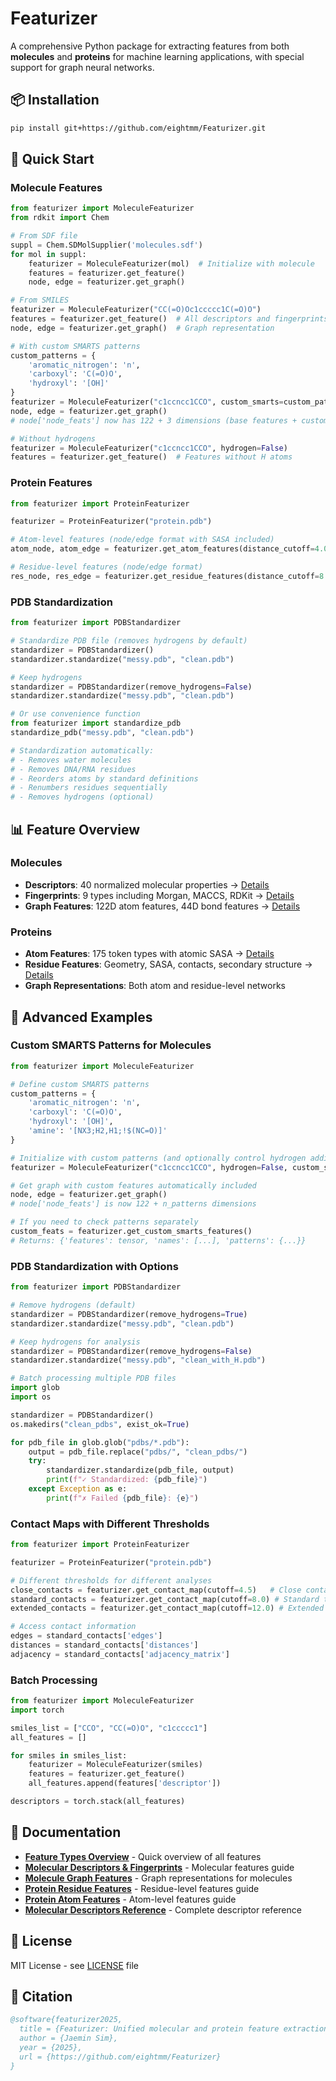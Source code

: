 # Featurizer

A comprehensive Python package for extracting features from both **molecules** and **proteins** for machine learning applications, with special support for graph neural networks.


## 📦 Installation

```bash
pip install git+https://github.com/eightmm/Featurizer.git
```

## 🚀 Quick Start

### Molecule Features
```python
from featurizer import MoleculeFeaturizer
from rdkit import Chem

# From SDF file
suppl = Chem.SDMolSupplier('molecules.sdf')
for mol in suppl:
    featurizer = MoleculeFeaturizer(mol)  # Initialize with molecule
    features = featurizer.get_feature()
    node, edge = featurizer.get_graph()

# From SMILES
featurizer = MoleculeFeaturizer("CC(=O)Oc1ccccc1C(=O)O")
features = featurizer.get_feature()  # All descriptors and fingerprints
node, edge = featurizer.get_graph()  # Graph representation

# With custom SMARTS patterns
custom_patterns = {
    'aromatic_nitrogen': 'n',
    'carboxyl': 'C(=O)O',
    'hydroxyl': '[OH]'
}
featurizer = MoleculeFeaturizer("c1ccncc1CCO", custom_smarts=custom_patterns)
node, edge = featurizer.get_graph()
# node['node_feats'] now has 122 + 3 dimensions (base features + custom patterns)

# Without hydrogens
featurizer = MoleculeFeaturizer("c1ccncc1CCO", hydrogen=False)
features = featurizer.get_feature()  # Features without H atoms
```

### Protein Features
```python
from featurizer import ProteinFeaturizer

featurizer = ProteinFeaturizer("protein.pdb")

# Atom-level features (node/edge format with SASA included)
atom_node, atom_edge = featurizer.get_atom_features(distance_cutoff=4.0)

# Residue-level features (node/edge format)
res_node, res_edge = featurizer.get_residue_features(distance_cutoff=8.0)
```

### PDB Standardization
```python
from featurizer import PDBStandardizer

# Standardize PDB file (removes hydrogens by default)
standardizer = PDBStandardizer()
standardizer.standardize("messy.pdb", "clean.pdb")

# Keep hydrogens
standardizer = PDBStandardizer(remove_hydrogens=False)
standardizer.standardize("messy.pdb", "clean.pdb")

# Or use convenience function
from featurizer import standardize_pdb
standardize_pdb("messy.pdb", "clean.pdb")

# Standardization automatically:
# - Removes water molecules
# - Removes DNA/RNA residues
# - Reorders atoms by standard definitions
# - Renumbers residues sequentially
# - Removes hydrogens (optional)
```

## 📊 Feature Overview

### Molecules
- **Descriptors**: 40 normalized molecular properties → [Details](docs/molecular_descriptors.md)
- **Fingerprints**: 9 types including Morgan, MACCS, RDKit → [Details](docs/molecule_feature.md)
- **Graph Features**: 122D atom features, 44D bond features → [Details](docs/molecule_graph.md)

### Proteins
- **Atom Features**: 175 token types with atomic SASA → [Details](docs/protein_atom_feature.md)
- **Residue Features**: Geometry, SASA, contacts, secondary structure → [Details](docs/protein_residue_feature.md)
- **Graph Representations**: Both atom and residue-level networks

## 🔧 Advanced Examples

### Custom SMARTS Patterns for Molecules
```python
from featurizer import MoleculeFeaturizer

# Define custom SMARTS patterns
custom_patterns = {
    'aromatic_nitrogen': 'n',
    'carboxyl': 'C(=O)O',
    'hydroxyl': '[OH]',
    'amine': '[NX3;H2,H1;!$(NC=O)]'
}

# Initialize with custom patterns (and optionally control hydrogen addition)
featurizer = MoleculeFeaturizer("c1ccncc1CCO", hydrogen=False, custom_smarts=custom_patterns)

# Get graph with custom features automatically included
node, edge = featurizer.get_graph()
# node['node_feats'] is now 122 + n_patterns dimensions

# If you need to check patterns separately
custom_feats = featurizer.get_custom_smarts_features()
# Returns: {'features': tensor, 'names': [...], 'patterns': {...}}
```

### PDB Standardization with Options
```python
from featurizer import PDBStandardizer

# Remove hydrogens (default)
standardizer = PDBStandardizer(remove_hydrogens=True)
standardizer.standardize("messy.pdb", "clean.pdb")

# Keep hydrogens for analysis
standardizer = PDBStandardizer(remove_hydrogens=False)
standardizer.standardize("messy.pdb", "clean_with_H.pdb")

# Batch processing multiple PDB files
import glob
import os

standardizer = PDBStandardizer()
os.makedirs("clean_pdbs", exist_ok=True)

for pdb_file in glob.glob("pdbs/*.pdb"):
    output = pdb_file.replace("pdbs/", "clean_pdbs/")
    try:
        standardizer.standardize(pdb_file, output)
        print(f"✓ Standardized: {pdb_file}")
    except Exception as e:
        print(f"✗ Failed {pdb_file}: {e}")
```

### Contact Maps with Different Thresholds
```python
from featurizer import ProteinFeaturizer

featurizer = ProteinFeaturizer("protein.pdb")

# Different thresholds for different analyses
close_contacts = featurizer.get_contact_map(cutoff=4.5)   # Close contacts only
standard_contacts = featurizer.get_contact_map(cutoff=8.0) # Standard threshold
extended_contacts = featurizer.get_contact_map(cutoff=12.0) # Extended interactions

# Access contact information
edges = standard_contacts['edges']
distances = standard_contacts['distances']
adjacency = standard_contacts['adjacency_matrix']
```

### Batch Processing
```python
from featurizer import MoleculeFeaturizer
import torch

smiles_list = ["CCO", "CC(=O)O", "c1ccccc1"]
all_features = []

for smiles in smiles_list:
    featurizer = MoleculeFeaturizer(smiles)
    features = featurizer.get_feature()
    all_features.append(features['descriptor'])

descriptors = torch.stack(all_features)
```


## 📖 Documentation

- **[Feature Types Overview](docs/feature_types.md)** - Quick overview of all features
- **[Molecular Descriptors & Fingerprints](docs/molecule_feature.md)** - Molecular features guide
- **[Molecule Graph Features](docs/molecule_graph.md)** - Graph representations for molecules
- **[Protein Residue Features](docs/protein_residue_feature.md)** - Residue-level features guide
- **[Protein Atom Features](docs/protein_atom_feature.md)** - Atom-level features guide
- **[Molecular Descriptors Reference](docs/molecular_descriptors.md)** - Complete descriptor reference

## 📄 License

MIT License - see [LICENSE](LICENSE) file

## 📖 Citation

```bibtex
@software{featurizer2025,
  title = {Featurizer: Unified molecular and protein feature extraction},
  author = {Jaemin Sim},
  year = {2025},
  url = {https://github.com/eightmm/Featurizer}
}
```

